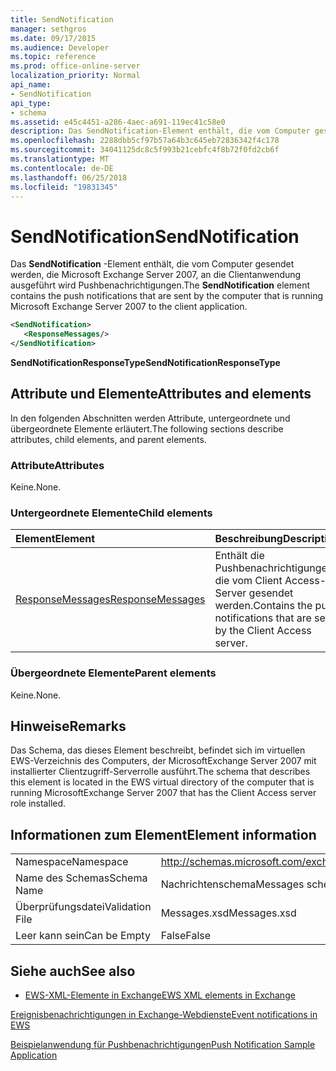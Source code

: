 ```yaml
---
title: SendNotification
manager: sethgros
ms.date: 09/17/2015
ms.audience: Developer
ms.topic: reference
ms.prod: office-online-server
localization_priority: Normal
api_name:
- SendNotification
api_type:
- schema
ms.assetid: e45c4451-a286-4aec-a691-119ec41c58e0
description: Das SendNotification-Element enthält, die vom Computer gesendet werden, die Microsoft Exchange Server 2007, an die Clientanwendung ausgeführt wird Pushbenachrichtigungen.
ms.openlocfilehash: 2288dbb5cf97b57a64b3c645eb72836342f4c178
ms.sourcegitcommit: 34041125dc8c5f993b21cebfc4f8b72f0fd2cb6f
ms.translationtype: MT
ms.contentlocale: de-DE
ms.lasthandoff: 06/25/2018
ms.locfileid: "19831345"
---
```

# <a name="sendnotification"></a><span data-ttu-id="11c51-103">SendNotification</span><span class="sxs-lookup"><span data-stu-id="11c51-103">SendNotification</span></span>

<span data-ttu-id="11c51-104">Das **SendNotification** -Element enthält, die vom Computer gesendet werden, die Microsoft Exchange Server 2007, an die Clientanwendung ausgeführt wird Pushbenachrichtigungen.</span><span class="sxs-lookup"><span data-stu-id="11c51-104">The **SendNotification** element contains the push notifications that are sent by the computer that is running Microsoft Exchange Server 2007 to the client application.</span></span> 
  
```xml
<SendNotification>
   <ResponseMessages/>
</SendNotification>
```

 <span data-ttu-id="11c51-105">**SendNotificationResponseType**</span><span class="sxs-lookup"><span data-stu-id="11c51-105">**SendNotificationResponseType**</span></span>
## <a name="attributes-and-elements"></a><span data-ttu-id="11c51-106">Attribute und Elemente</span><span class="sxs-lookup"><span data-stu-id="11c51-106">Attributes and elements</span></span>

<span data-ttu-id="11c51-107">In den folgenden Abschnitten werden Attribute, untergeordnete und übergeordnete Elemente erläutert.</span><span class="sxs-lookup"><span data-stu-id="11c51-107">The following sections describe attributes, child elements, and parent elements.</span></span>
  
### <a name="attributes"></a><span data-ttu-id="11c51-108">Attribute</span><span class="sxs-lookup"><span data-stu-id="11c51-108">Attributes</span></span>

<span data-ttu-id="11c51-109">Keine.</span><span class="sxs-lookup"><span data-stu-id="11c51-109">None.</span></span>
  
### <a name="child-elements"></a><span data-ttu-id="11c51-110">Untergeordnete Elemente</span><span class="sxs-lookup"><span data-stu-id="11c51-110">Child elements</span></span>

|<span data-ttu-id="11c51-111">**Element**</span><span class="sxs-lookup"><span data-stu-id="11c51-111">**Element**</span></span>|<span data-ttu-id="11c51-112">**Beschreibung**</span><span class="sxs-lookup"><span data-stu-id="11c51-112">**Description**</span></span>|
|:-----|:-----|
|[<span data-ttu-id="11c51-113">ResponseMessages</span><span class="sxs-lookup"><span data-stu-id="11c51-113">ResponseMessages</span></span>](responsemessages.md) <br/> |<span data-ttu-id="11c51-114">Enthält die Pushbenachrichtigungen, die vom Client Access-Server gesendet werden.</span><span class="sxs-lookup"><span data-stu-id="11c51-114">Contains the push notifications that are sent by the Client Access server.</span></span>  <br/> |
   
### <a name="parent-elements"></a><span data-ttu-id="11c51-115">Übergeordnete Elemente</span><span class="sxs-lookup"><span data-stu-id="11c51-115">Parent elements</span></span>

<span data-ttu-id="11c51-116">Keine.</span><span class="sxs-lookup"><span data-stu-id="11c51-116">None.</span></span>
  
## <a name="remarks"></a><span data-ttu-id="11c51-117">Hinweise</span><span class="sxs-lookup"><span data-stu-id="11c51-117">Remarks</span></span>

<span data-ttu-id="11c51-118">Das Schema, das dieses Element beschreibt, befindet sich im virtuellen EWS-Verzeichnis des Computers, der MicrosoftExchange Server 2007 mit installierter Clientzugriff-Serverrolle ausführt.</span><span class="sxs-lookup"><span data-stu-id="11c51-118">The schema that describes this element is located in the EWS virtual directory of the computer that is running MicrosoftExchange Server 2007 that has the Client Access server role installed.</span></span>
  
## <a name="element-information"></a><span data-ttu-id="11c51-119">Informationen zum Element</span><span class="sxs-lookup"><span data-stu-id="11c51-119">Element information</span></span>

|||
|:-----|:-----|
|<span data-ttu-id="11c51-120">Namespace</span><span class="sxs-lookup"><span data-stu-id="11c51-120">Namespace</span></span>  <br/> |http://schemas.microsoft.com/exchange/services/2006/messages  <br/> |
|<span data-ttu-id="11c51-121">Name des Schemas</span><span class="sxs-lookup"><span data-stu-id="11c51-121">Schema Name</span></span>  <br/> |<span data-ttu-id="11c51-122">Nachrichtenschema</span><span class="sxs-lookup"><span data-stu-id="11c51-122">Messages schema</span></span>  <br/> |
|<span data-ttu-id="11c51-123">Überprüfungsdatei</span><span class="sxs-lookup"><span data-stu-id="11c51-123">Validation File</span></span>  <br/> |<span data-ttu-id="11c51-124">Messages.xsd</span><span class="sxs-lookup"><span data-stu-id="11c51-124">Messages.xsd</span></span>  <br/> |
|<span data-ttu-id="11c51-125">Leer kann sein</span><span class="sxs-lookup"><span data-stu-id="11c51-125">Can be Empty</span></span>  <br/> |<span data-ttu-id="11c51-126">False</span><span class="sxs-lookup"><span data-stu-id="11c51-126">False</span></span>  <br/> |
   
## <a name="see-also"></a><span data-ttu-id="11c51-127">Siehe auch</span><span class="sxs-lookup"><span data-stu-id="11c51-127">See also</span></span>



- [<span data-ttu-id="11c51-128">EWS-XML-Elemente in Exchange</span><span class="sxs-lookup"><span data-stu-id="11c51-128">EWS XML elements in Exchange</span></span>](ews-xml-elements-in-exchange.md)


[<span data-ttu-id="11c51-129">Ereignisbenachrichtigungen in Exchange-Webdienste</span><span class="sxs-lookup"><span data-stu-id="11c51-129">Event notifications in EWS</span></span>](http://msdn.microsoft.com/library/4fd4b351-d35c-4ccc-9ed9-878932ab9d50%28Office.15%29.aspx)
  
[<span data-ttu-id="11c51-130">Beispielanwendung für Pushbenachrichtigungen</span><span class="sxs-lookup"><span data-stu-id="11c51-130">Push Notification Sample Application</span></span>](http://msdn.microsoft.com/library/db1f8523-fa44-483f-bdb6-ab5939b52eee%28Office.15%29.aspx)

